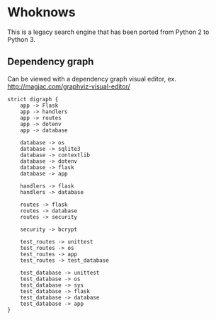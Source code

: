 # Whoknows

This is a legacy search engine that has been ported from Python 2 to Python 3.

## Dependency graph
Can be viewed with a dependency graph visual editor, ex. http://magjac.com/graphviz-visual-editor/
```
strict digraph {
    app -> Flask
    app -> handlers
    app -> routes
    app -> dotenv
    app -> database

    database -> os
    database -> sqlite3
    database -> contextlib
    database -> dotenv
    database -> flask
    database -> app

    handlers -> flask
    handlers -> database

    routes -> flask
    routes -> database
    routes -> security

    security -> bcrypt

    test_routes -> unittest
    test_routes -> os
    test_routes -> app
    test_routes -> test_database

    test_database -> unittest
    test_database -> os
    test_database -> sys
    test_database -> flask
    test_database -> database
    test_database -> app
}
```

